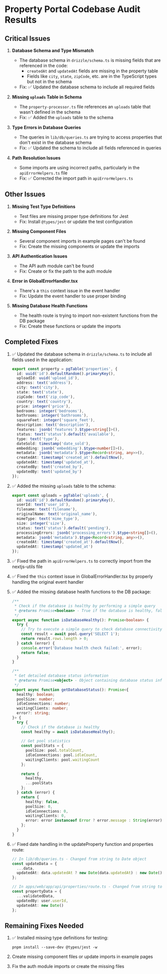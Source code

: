 # Property Portal Codebase Audit Results

## Critical Issues

1. **Database Schema and Type Mismatch**
   - The database schema in `drizzle/schema.ts` is missing fields that are referenced in the code:
     - `createdAt` and `updatedAt` fields are missing in the property table
     - Fields like `city`, `state`, `zipCode`, etc. are in the TypeScript types but not in the schema
   - Fix: ✅ Updated the database schema to include all required fields

2. **Missing `uploads` Table in Schema**
   - The `property-processor.ts` file references an `uploads` table that wasn't defined in the schema
   - Fix: ✅ Added the `uploads` table to the schema

3. **Type Errors in Database Queries**
   - The queries in `lib/db/queries.ts` are trying to access properties that don't exist in the database schema
   - Fix: ✅ Updated the schema to include all fields referenced in queries

4. **Path Resolution Issues**
   - Some imports are using incorrect paths, particularly in the `apiErrorHelpers.ts` file
   - Fix: ✅ Corrected the import path in `apiErrorHelpers.ts`

## Other Issues

1. **Missing Test Type Definitions**
   - Test files are missing proper type definitions for Jest
   - Fix: Install `@types/jest` or update the test configuration

2. **Missing Component Files**
   - Several component imports in example pages can't be found
   - Fix: Create the missing components or update the imports

3. **API Authentication Issues**
   - The API auth module can't be found
   - Fix: Create or fix the path to the auth module

4. **Error in GlobalErrorHandler.tsx**
   - There's a `this` context issue in the event handler
   - Fix: Update the event handler to use proper binding

5. **Missing Database Health Functions**
   - The health route is trying to import non-existent functions from the DB package
   - Fix: Create these functions or update the imports

## Completed Fixes

1. ✅ Updated the database schema in `drizzle/schema.ts` to include all fields used in the application:
   ```typescript
   export const property = pgTable('properties', {
     id: uuid('id').defaultRandom().primaryKey(),
     uploadId: uuid('upload_id'),
     address: text('address'),
     city: text('city'),
     state: text('state'),
     zipCode: text('zip_code'),
     country: text('country'),
     price: integer('price'),
     bedrooms: integer('bedrooms'),
     bathrooms: integer('bathrooms'),
     squareFeet: integer('square_feet'),
     description: text('description'),
     features: jsonb('features').$type<string[]>(),
     status: text('status').default('available'),
     type: text('type'),
     dateSold: timestamp('date_sold'),
     embedding: jsonb('embedding').$type<number[]>(),
     metadata: jsonb('metadata').$type<Record<string, any>>(),
     createdAt: timestamp('created_at').defaultNow(),
     updatedAt: timestamp('updated_at'),
     createdBy: text('created_by'),
     updatedBy: text('updated_by')
   });
   ```

2. ✅ Added the missing `uploads` table to the schema:
   ```typescript
   export const uploads = pgTable('uploads', {
     id: uuid('id').defaultRandom().primaryKey(),
     userId: text('user_id'),
     filename: text('filename'),
     originalName: text('original_name'),
     mimeType: text('mime_type'),
     size: integer('size'),
     status: text('status').default('pending'),
     processingErrors: jsonb('processing_errors').$type<string[]>(),
     metadata: jsonb('metadata').$type<Record<string, any>>(),
     createdAt: timestamp('created_at').defaultNow(),
     updatedAt: timestamp('updated_at')
   });
   ```

3. ✅ Fixed the path in `apiErrorHelpers.ts` to correctly import from the nextjs-utils file

4. ✅ Fixed the `this` context issue in GlobalErrorHandler.tsx by properly handling the original event handler

5. ✅ Added the missing database health functions to the DB package:
   ```typescript
   /**
    * Check if the database is healthy by performing a simple query
    * @returns Promise<boolean> - True if the database is healthy, false otherwise
    */
   export async function isDatabaseHealthy(): Promise<boolean> {
     try {
       // Try to execute a simple query to check database connectivity
       const result = await pool.query('SELECT 1');
       return result.rows.length > 0;
     } catch (error) {
       console.error('Database health check failed:', error);
       return false;
     }
   }

   /**
    * Get detailed database status information
    * @returns Promise<object> - Object containing database status information
    */
   export async function getDatabaseStatus(): Promise<{
     healthy: boolean;
     poolSize: number;
     idleConnections: number;
     waitingClients: number;
     error?: string;
   }> {
     try {
       // Check if the database is healthy
       const healthy = await isDatabaseHealthy();
       
       // Get pool statistics
       const poolStats = {
         poolSize: pool.totalCount,
         idleConnections: pool.idleCount,
         waitingClients: pool.waitingCount
       };
       
       return {
         healthy,
         ...poolStats
       };
     } catch (error) {
       return {
         healthy: false,
         poolSize: 0,
         idleConnections: 0,
         waitingClients: 0,
         error: error instanceof Error ? error.message : String(error)
       };
     }
   }
   ```

6. ✅ Fixed date handling in the updateProperty function and properties route:
   ```typescript
   // In lib/db/queries.ts - Changed from string to Date object
   const updateData = {
     ...data,
     updatedAt: data.updatedAt ? new Date(data.updatedAt) : new Date()
   };

   // In apps/web/app/api/properties/route.ts - Changed from string to Date object
   const propertyData = {
     ...validatedData,
     updatedBy: user.userId,
     updatedAt: new Date()
   };
   ```

## Remaining Fixes Needed

1. ✅ Installed missing type definitions for testing:
   ```
   pnpm install --save-dev @types/jest -w
   ```

2. Create missing component files or update imports in example pages

3. Fix the auth module imports or create the missing files